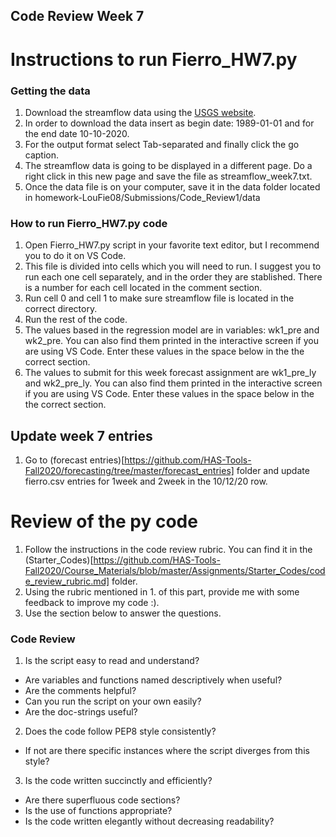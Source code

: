 ## Code Review Week 7
# Instructions to run Fierro_HW7.py

### Getting the data
1. Download the streamflow data using the [USGS website](https://waterdata.usgs.gov/nwis/dv/?site_no=09506000&agency_cd=USGS).
2. In order to download the data insert as begin date: 1989-01-01 and for the end date 10-10-2020.
3. For the output format select Tab-separated and finally click the go caption.
4. The streamflow data is going to be displayed in a different page. Do a right click in this new page and save the file as streamflow_week7.txt.
5. Once the data file is on your computer, save it in the data folder located in homework-LouFie08/Submissions/Code_Review1/data

### How to run  Fierro_HW7.py code
1. Open Fierro_HW7.py script in your favorite text editor, but I recommend you to do it on VS Code.
2. This file is divided into cells which you will need to run. I suggest you to run each one cell separately, and in the order they are stablished. There is a number for each cell located in the comment section.
3. Run cell 0 and cell 1 to make sure streamflow file is located in the correct directory.
4. Run the rest of the code.
5. The values based in the regression model are in variables: wk1_pre and wk2_pre. You can also find them printed in the interactive screen if you are using VS Code. Enter these values in the space below in the the correct section.
5. The values to submit for this week forecast assignment are wk1_pre_ly and wk2_pre_ly. You can also find them printed in the interactive screen if you are using VS Code. Enter these values in the space below in the the correct section.

## Update week 7 entries
1. Go to (forecast entries)[https://github.com/HAS-Tools-Fall2020/forecasting/tree/master/forecast_entries] folder and update fierro.csv entries for 1week and 2week in the 10/12/20 row.

# Review of the py code
1. Follow the instructions in the code review rubric. You can find it in the (Starter_Codes)[https://github.com/HAS-Tools-Fall2020/Course_Materials/blob/master/Assignments/Starter_Codes/code_review_rubric.md] folder.
2. Using the rubric mentioned in 1. of this part, provide me with some feedback to improve my code :).
3. Use the section below to answer the questions.

### Code Review
1. Is the script easy to read and understand?
 - Are variables and functions named descriptively when useful?
 - Are the comments helpful?
 - Can you run the script on your own easily?
 - Are the doc-strings useful?

2. Does the code follow PEP8 style consistently?
 - If not are there specific instances where the script diverges from this style?

3. Is the code written succinctly and efficiently?
 - Are there superfluous code sections?
 - Is the use of functions appropriate?
 - Is the code written elegantly without decreasing readability?
